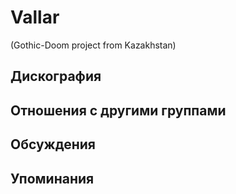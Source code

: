 # Vallar

(Gothic-Doom project from Kazakhstan)

## Дискография


## Отношения с другими группами


## Обсуждения


## Упоминания

